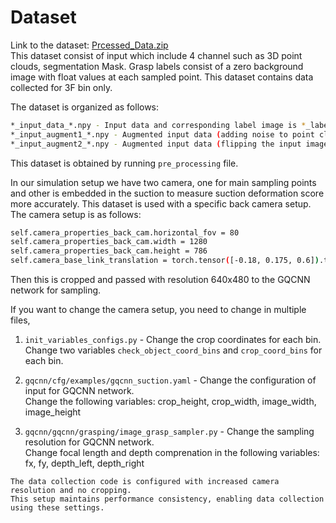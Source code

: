 # Dataset

Link to the dataset: [Prcessed_Data.zip](https://drive.google.com/file/d/16CvCuETpmtBYbqEcMIOIJCxDMaO8c4Uu/view?usp=sharing) <br/>
This dataset consist of input which include 4 channel such as 3D point clouds, segmentation Mask. Grasp labels consist of a zero background image with float values at each sampled point. This dataset contains data collected for 3F bin only.

The dataset is organized as follows:

```bash
*_input_data_*.npy - Input data and corresponding label image is *_label_*.npy
*_input_augment1_*.npy - Augmented input data (adding noise to point cloud) and corresponding label image is *_label_*.npy
*_input_augment2_*.npy - Augmented input data (flipping the input image), corresponding flipped label image is *_label_flip_*.npy
```

This dataset is obtained by running `pre_processing` file.

In our simulation setup we have two camera, one for main sampling points and other is embedded in the suction to measure suction deformation score more accurately.
This dataset is used with a specific back camera setup. The camera setup is as follows:
```bash
self.camera_properties_back_cam.horizontal_fov = 80
self.camera_properties_back_cam.width = 1280
self.camera_properties_back_cam.height = 786
self.camera_base_link_translation = torch.tensor([-0.18, 0.175, 0.6]).to(self.device)
```
Then this is cropped and passed with resolution 640x480 to the GQCNN network for sampling.

If you want to change the camera setup, you need to change in multiple files,
1. `init_variables_configs.py` - Change the crop coordinates for each bin.<br/>
    Change two variables `check_object_coord_bins` and `crop_coord_bins` for each bin.

2. `gqcnn/cfg/examples/gqcnn_suction.yaml` - Change the configuration of input for GQCNN network.<br/>
    Change the following variables: crop_height, crop_width, image_width, image_height

3. `gqcnn/gqcnn/grasping/image_grasp_sampler.py` - Change the sampling resolution for GQCNN network. <br/>
    Change focal length and depth comprenation in the following variables: fx, fy, depth_left, depth_right

```{note}
The data collection code is configured with increased camera resolution and no cropping.
This setup maintains performance consistency, enabling data collection using these settings.
```